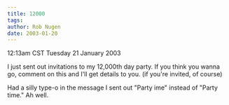 ```yaml
---
title: 12000
tags: 
author: Rob Nugen
date: 2003-01-20
---
```


<p class=date>12:13am CST Tuesday 21 January 2003</p>

<p>I just sent out invitations to my 12,000th day party.  If you think
you wanna go, comment on this and I'll get details to you.  (if you're
invited, of course)</p>

<p>Had a silly type-o in the message I sent out "Party ime" instead of
"Party time."  Ah well.</p>

